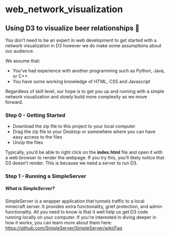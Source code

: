 # web_network_visualization

## Using D3 to visualize beer relationships :beers:

You don’t need to be an expert in web development to get started with a network visualization in D3 however we do make some assumptions about our audience.

We assume that:
* You’ve had experience with another programming such as Python, Java, or C++
* You have some working knowledge of HTML, CSS and Javascript

Regardless of skill level, our hope is to get you up and running with a simple network visualization and slowly build more complexity as we move forward.

### Step 0 - Getting Started
* Download the zip file to this project to your local computer
* Drag the zip file to your Desktop or somewhere where you can have easy access to the files
* Unzip the files	

Typically, you’d be able to right click on the **index.html** file and open it with a web browser to render the webpage. If you try this, you’ll likely notice that D3 doesn’t render. This is because we need a server to run D3.

### Step 1 - Running a SimpleServer
##### What is SimpleServer?
SimpleServer is a wrapper application that tunnels traffic to a local minecraft server. It provides extra functionality, grief protection, and admin functionality. All you need to know is that it well help us get D3 code running locally on your computer.
If you're interested in diving deeper in how it works, you can learn more about them here: https://github.com/SimpleServer/SimpleServer/wiki/Faq

